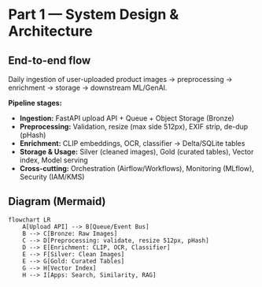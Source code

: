 # Part 1 — System Design & Architecture

## End-to-end flow
Daily ingestion of user-uploaded product images → preprocessing → enrichment → storage → downstream ML/GenAI.

**Pipeline stages:**
- **Ingestion:** FastAPI upload API + Queue + Object Storage (Bronze)
- **Preprocessing:** Validation, resize (max side 512px), EXIF strip, de-dup (pHash)
- **Enrichment:** CLIP embeddings, OCR, classifier → Delta/SQLite tables
- **Storage & Usage:** Silver (cleaned images), Gold (curated tables), Vector index, Model serving
- **Cross-cutting:** Orchestration (Airflow/Workflows), Monitoring (MLflow), Security (IAM/KMS)

## Diagram (Mermaid)
```mermaid
flowchart LR
    A[Upload API] --> B[Queue/Event Bus]
    B --> C[Bronze: Raw Images]
    C --> D[Preprocessing: validate, resize 512px, pHash]
    D --> E[Enrichment: CLIP, OCR, Classifier]
    E --> F[Silver: Clean Images]
    E --> G[Gold: Curated Tables]
    G --> H[Vector Index]
    H --> I[Apps: Search, Similarity, RAG]
